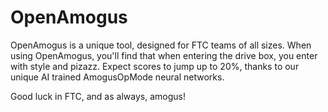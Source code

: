 # OpenAmogus

OpenAmogus is a unique tool, designed for FTC teams of all sizes. When using OpenAmogus, you'll find that when entering the drive box, you enter with style and pizazz. Expect scores to
jump up to 20%, thanks to our unique AI trained AmogusOpMode neural networks.

Good luck in FTC, and as always, amogus!